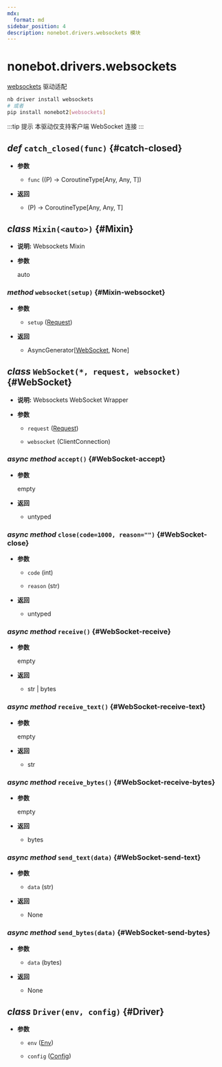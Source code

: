 ```yaml
---
mdx:
  format: md
sidebar_position: 4
description: nonebot.drivers.websockets 模块
---
```


# nonebot.drivers.websockets

[websockets](https://websockets.readthedocs.io/) 驱动适配

```bash
nb driver install websockets
# 或者
pip install nonebot2[websockets]
```

:::tip 提示
本驱动仅支持客户端 WebSocket 连接
:::

## _def_ `catch_closed(func)` {#catch-closed}

- **参数**

  - `func` ((P) -> CoroutineType[Any, Any, T])

- **返回**

  - (P) -> CoroutineType[Any, Any, T]

## _class_ `Mixin(<auto>)` {#Mixin}

- **说明:** Websockets Mixin

- **参数**

  auto

### _method_ `websocket(setup)` {#Mixin-websocket}

- **参数**

  - `setup` ([Request](index.md#Request))

- **返回**

  - AsyncGenerator[[WebSocket](index.md#WebSocket), None]

## _class_ `WebSocket(*, request, websocket)` {#WebSocket}

- **说明:** Websockets WebSocket Wrapper

- **参数**

  - `request` ([Request](index.md#Request))

  - `websocket` (ClientConnection)

### _async method_ `accept()` {#WebSocket-accept}

- **参数**

  empty

- **返回**

  - untyped

### _async method_ `close(code=1000, reason="")` {#WebSocket-close}

- **参数**

  - `code` (int)

  - `reason` (str)

- **返回**

  - untyped

### _async method_ `receive()` {#WebSocket-receive}

- **参数**

  empty

- **返回**

  - str | bytes

### _async method_ `receive_text()` {#WebSocket-receive-text}

- **参数**

  empty

- **返回**

  - str

### _async method_ `receive_bytes()` {#WebSocket-receive-bytes}

- **参数**

  empty

- **返回**

  - bytes

### _async method_ `send_text(data)` {#WebSocket-send-text}

- **参数**

  - `data` (str)

- **返回**

  - None

### _async method_ `send_bytes(data)` {#WebSocket-send-bytes}

- **参数**

  - `data` (bytes)

- **返回**

  - None

## _class_ `Driver(env, config)` {#Driver}

- **参数**

  - `env` ([Env](../config.md#Env))

  - `config` ([Config](../config.md#Config))
